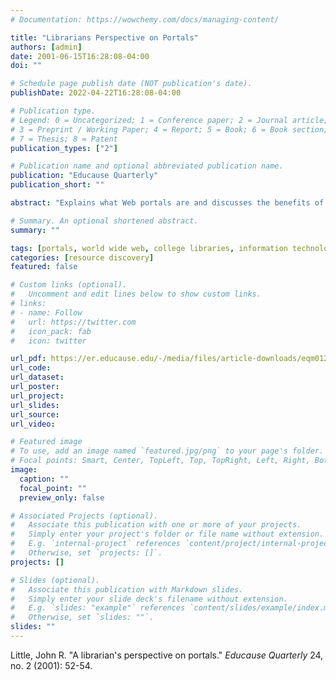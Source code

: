 ```yaml
---
# Documentation: https://wowchemy.com/docs/managing-content/

title: "Librarians Perspective on Portals"
authors: [admin]
date: 2001-06-15T16:28:08-04:00
doi: ""

# Schedule page publish date (NOT publication's date).
publishDate: 2022-04-22T16:28:08-04:00

# Publication type.
# Legend: 0 = Uncategorized; 1 = Conference paper; 2 = Journal article;
# 3 = Preprint / Working Paper; 4 = Report; 5 = Book; 6 = Book section;
# 7 = Thesis; 8 = Patent
publication_types: ["2"]

# Publication name and optional abbreviated publication name.
publication: "Educause Quarterly"
publication_short: ""

abstract: "Explains what Web portals are and discusses the benefits of a strategic alliance in portal building among campus information technology, libraries, and other campus groups. Suggests that by using robust channel capabilities, an enterprise portal can provide content from various parts of the university and promote resource discovery. (EV)"

# Summary. An optional shortened abstract.
summary: ""

tags: [portals, world wide web, college libraries, information technology]
categories: [resource discovery]
featured: false

# Custom links (optional).
#   Uncomment and edit lines below to show custom links.
# links:
# - name: Follow
#   url: https://twitter.com
#   icon_pack: fab
#   icon: twitter

url_pdf: https://er.educause.edu/-/media/files/article-downloads/eqm0124.pdf
url_code:
url_dataset:
url_poster:
url_project:
url_slides:
url_source:
url_video:

# Featured image
# To use, add an image named `featured.jpg/png` to your page's folder. 
# Focal points: Smart, Center, TopLeft, Top, TopRight, Left, Right, BottomLeft, Bottom, BottomRight.
image:
  caption: ""
  focal_point: ""
  preview_only: false

# Associated Projects (optional).
#   Associate this publication with one or more of your projects.
#   Simply enter your project's folder or file name without extension.
#   E.g. `internal-project` references `content/project/internal-project/index.md`.
#   Otherwise, set `projects: []`.
projects: []

# Slides (optional).
#   Associate this publication with Markdown slides.
#   Simply enter your slide deck's filename without extension.
#   E.g. `slides: "example"` references `content/slides/example/index.md`.
#   Otherwise, set `slides: ""`.
slides: ""
---
```



Little, John R. "A librarian's perspective on portals." _Educause Quarterly_ 24, no. 2 (2001): 52-54.